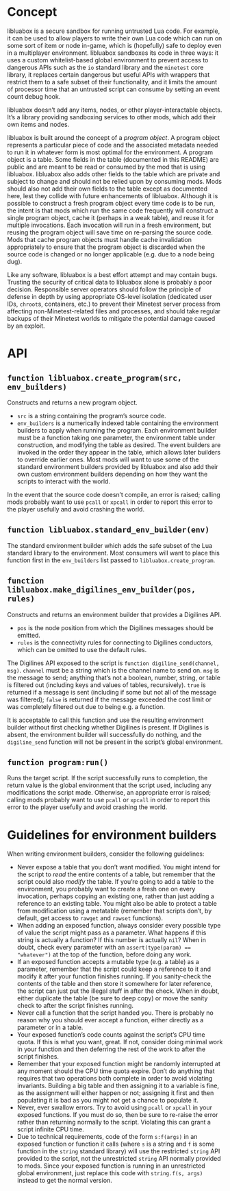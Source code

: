 # Concept
libluabox is a secure sandbox for running untrusted Lua code. For example, it can be used to allow players to write their own Lua code which can run on some sort of item or node in-game, which is (hopefully) safe to deploy even in a multiplayer environment. libluabox sandboxes its code in three ways: it uses a custom whitelist-based global environment to prevent access to dangerous APIs such as the `io` standard library and the `minetest` core library, it replaces certain dangerous but useful APIs with wrappers that restrict them to a safe subset of their functionality, and it limits the amount of processor time that an untrusted script can consume by setting an event count debug hook.

libluabox doesn’t add any items, nodes, or other player-interactable objects. It’s a library providing sandboxing services to other mods, which add their own items and nodes.

libluabox is built around the concept of a *program object*. A program object represents a particular piece of code and the associated metadata needed to run it in whatever form is most optimal for the environment. A program object is a table. Some fields in the table (documented in this README) are public and are meant to be read or consumed by the mod that is using libluabox. libluabox also adds other fields to the table which are private and subject to change and should not be relied upon by consuming mods. Mods should also not add their own fields to the table except as documented here, lest they collide with future enhancements of libluabox. Although it is possible to construct a fresh program object every time code is to be run, the intent is that mods which run the same code frequently will construct a single program object, cache it (perhaps in a weak table), and reuse it for multiple invocations. Each invocation will run in a fresh environment, but reusing the program object will save time on re-parsing the source code. Mods that cache program objects must handle cache invalidation appropriately to ensure that the program object is discarded when the source code is changed or no longer applicable (e.g. due to a node being dug).

Like any software, libluabox is a best effort attempt and may contain bugs. Trusting the security of critical data to libluabox alone is probably a poor decision. Responsible server operators should follow the principle of defense in depth by using appropriate OS-level isolation (dedicated user IDs, `chroot`s, containers, etc.) to prevent their Minetest server process from affecting non-Minetest-related files and processes, and should take regular backups of their Minetest worlds to mitigate the potential damage caused by an exploit.

# API
## `function libluabox.create_program(src, env_builders)`
Constructs and returns a new program object.

* `src` is a string containing the program’s source code.
* `env_builders` is a numerically indexed table containing the environment builders to apply when running the program. Each environment builder must be a function taking one parameter, the environment table under construction, and modifying the table as desired. The event builders are invoked in the order they appear in the table, which allows later builders to override earlier ones. Most mods will want to use some of the standard environment builders provided by libluabox and also add their own custom environment builders depending on how they want the scripts to interact with the world.

In the event that the source code doesn’t compile, an error is raised; calling mods probably want to use `pcall` or `xpcall` in order to report this error to the player usefully and avoid crashing the world.

## `function libluabox.standard_env_builder(env)`
The standard environment builder which adds the safe subset of the Lua standard library to the environment. Most consumers will want to place this function first in the `env_builders` list passed to `libluabox.create_program`.

## `function libluabox.make_digilines_env_builder(pos, rules)`
Constructs and returns an environment builder that provides a Digilines API.

* `pos` is the node position from which the Digilines messages should be emitted.
* `rules` is the connectivity rules for connecting to Digilines conductors, which can be omitted to use the default rules.

The Digilines API exposed to the script is `function digiline_send(channel, msg)`. `channel` must be a string which is the channel name to send on. `msg` is the message to send; anything that’s not a boolean, number, string, or table is filtered out (including keys and values of tables, recursively). `true` is returned if a message is sent (including if some but not all of the message was filtered); `false` is returned if the message exceeded the cost limit or was completely filtered out due to being e.g. a function.

It is acceptable to call this function and use the resulting environment builder without first checking whether Digilines is present. If Digilines is absent, the environment builder will successfully do nothing, and the `digiline_send` function will not be present in the script’s global environment.

## `function program:run()`
Runs the target script. If the script successfully runs to completion, the return value is the global environment that the script used, including any modifications the script made. Otherwise, an appropriate error is raised; calling mods probably want to use `pcall` or `xpcall` in order to report this error to the player usefully and avoid crashing the world.

# Guidelines for environment builders
When writing environment builders, consider the following guidelines:

* Never expose a table that you don’t want modified. You might intend for the script to *read* the entire contents of a table, but remember that the script could also *modify* the table. If you’re going to add a table to the environment, you probably want to create a fresh one on every invocation, perhaps copying an existing one, rather than just adding a reference to an existing table. You might also be able to protect a table from modification using a metatable (remember that scripts don’t, by default, get access to `rawget` and `rawset` functions).
* When adding an exposed function, always consider every possible type of value the script might pass as a parameter. What happens if this string is actually a function? If this number is actually `nil`? When in doubt, check every parameter with an `assert(type(param) == "whatever")` at the top of the function, before doing any work.
* If an exposed function accepts a mutable type (e.g. a table) as a parameter, remember that the script could keep a reference to it and modify it after your function finishes running. If you sanity-check the contents of the table and then store it somewhere for later reference, the script can just put the illegal stuff in after the check. When in doubt, either duplicate the table (be sure to deep copy) or move the sanity check to after the script finishes running.
* Never call a function that the script handed you. There is probably no reason why you should ever accept a function, either directly as a parameter or in a table.
* Your exposed function’s code counts against the script’s CPU time quota. If this is what you want, great. If not, consider doing minimal work in your function and then deferring the rest of the work to after the script finishes.
* Remember that your exposed function might be randomly interrupted at any moment should the CPU time quota expire. Don’t do anything that requires that two operations both complete in order to avoid violating invariants. Building a big table and then assigning it to a variable is fine, as the assignment will either happen or not; assigning it first and then populating it is bad as you might not get a chance to populate it.
* Never, ever swallow errors. Try to avoid using `pcall` or `xpcall` in your exposed functions. If you must do so, then be sure to re-raise the error rather than returning normally to the script. Violating this can grant a script infinite CPU time.
* Due to technical requirements, code of the form `s:f(args)` in an exposed function or function it calls (where `s` is a string and `f` is some function in the `string` standard library) will use the restricted `string` API provided to the script, not the unrestricted `string` API normally provided to mods. Since your exposed function is running in an unrestricted global environment, just replace this code with `string.f(s, args)` instead to get the normal version.
